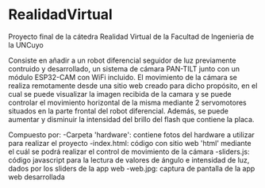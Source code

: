 # RealidadVirtual
Proyecto final de la cátedra Realidad Virtual de la Facultad de Ingenieria de la UNCuyo

Consiste en añadir a un robot diferencial seguidor de luz previamente contruido y desarrollado, un sistema de cámara PAN-TILT junto con un módulo ESP32-CAM con WiFi incluido. El movimiento de la cámara se realiza remotamente desde una sitio web creado para dicho propósito, en el cual se puede visualizar la imagen recibida de la camara y se puede controlar el movimiento horizontal de la misma mediante 2 servomotores situados en la parte frontal del robot diferencial. Además, se puede aumentar y disminuir la intensidad del brillo del flash que contiene la placa. 

Compuesto por:
  -Carpeta 'hardware': contiene fotos del hardware a utilizar para realizar el proyecto
  -index.html: código con sitio web 'html' mediante el cuál se podrá realizar el control de movimiento de la cámara
  -sliders.js: código javascript para la lectura de valores de ángulo e intensidad de luz, dados por los sliders de la app web
  -web.jpg: captura de pantalla de la app web desarrollada
